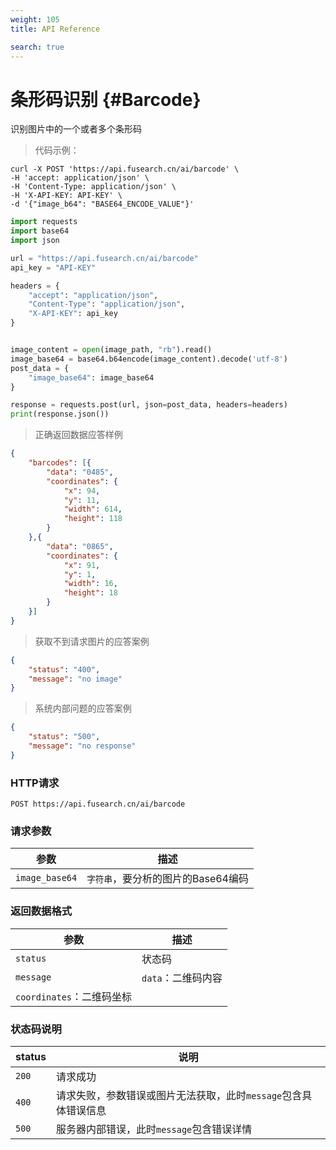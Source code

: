 ```yaml
---
weight: 105
title: API Reference

search: true
---
```


# 条形码识别 {#Barcode}

识别图片中的一个或者多个条形码

> 代码示例：

```shell
curl -X POST 'https://api.fusearch.cn/ai/barcode' \
-H 'accept: application/json' \
-H 'Content-Type: application/json' \
-H 'X-API-KEY: API-KEY' \
-d '{"image_b64": "BASE64_ENCODE_VALUE"}'
```

```python
import requests
import base64
import json

url = "https://api.fusearch.cn/ai/barcode"
api_key = "API-KEY"

headers = {
    "accept": "application/json",
    "Content-Type": "application/json",
    "X-API-KEY": api_key
}


image_content = open(image_path, "rb").read()
image_base64 = base64.b64encode(image_content).decode('utf-8')
post_data = {
    "image_base64": image_base64
}

response = requests.post(url, json=post_data, headers=headers)
print(response.json())
```


> 正确返回数据应答样例

```json
{
	"barcodes": [{
		"data": "0485",
		"coordinates": {
			"x": 94,
			"y": 11,
			"width": 614,
			"height": 118
		}
	},{
		"data": "0865",
		"coordinates": {
			"x": 91,
			"y": 1,
			"width": 16,
			"height": 18
		}
	}]
}
```

> 获取不到请求图片的应答案例

```json
{
    "status": "400",
    "message": "no image"
}
```

> 系统内部问题的应答案例

```json
{
    "status": "500",
    "message": "no response"
}
```

### HTTP请求

`POST https://api.fusearch.cn/ai/barcode`

### 请求参数

| 参数           | 描述                                                         |
|----------------|--------------------------------------------------------------|
| `image_base64` | `字符串`，要分析的图片的Base64编码

### 返回数据格式

参数 | 描述
--------- | -------
`status` | 状态码
`message` | `data`：二维码内容
 | `coordinates`：二维码坐标

### 状态码说明

status | 说明
--------- | -------
`200` | 请求成功
`400` | 请求失败，参数错误或图片无法获取，此时`message`包含具体错误信息
`500` | 服务器内部错误，此时`message`包含错误详情
